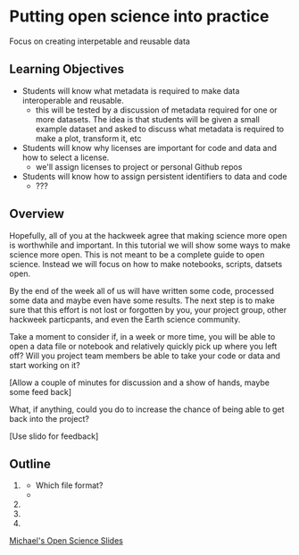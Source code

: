 # Putting open science into practice

Focus on creating interpetable and reusable data

## Learning Objectives

- Students will know what metadata is required to make data interoperable and reusable.
    + this will be tested by a discussion of metadata required for one or more datasets.  The idea is that students will be given a small example dataset and asked to discuss what metadata is required to make a plot, transform it, etc
- Students will know why licenses are important for code and data and how to select a license.
    + we'll assign licenses to project or personal Github repos 
- Students will know how to assign persistent identifiers to data and code
    + ???

## Overview

Hopefully, all of you at the hackweek agree that making science more open is worthwhile and important.  In this tutorial we will show some ways to make science more open.  This is not meant to be a complete guide to open science.  Instead we will focus on how to make notebooks, scripts, datsets open. 

By the end of the week all of us will have written some code, processed some data and maybe even have some results.  The next step is to make sure that this effort is not lost or forgotten by you, your project group, other hackweek particpants, and even the Earth science community.

Take a moment to consider if, in a week or more time, you will be able to open a data file or notebook and relatively quickly pick up where you left off?  Will you project team members be able to take your code or data and start working on it?

[Allow a couple of minutes for discussion and a show of hands, maybe some feed back]

What, if anything, could you do to increase the chance of being able to get back into the project?

[Use slido for feedback]

## Outline

1. [](./data-formats-and-metadata.md)
    - Which file format?
    - [](./open_science_lesson.ipynb)
2. [](./licensing.md)
3. [](./archiving.md)
4. [](./resources.md)  

[Michael's Open Science Slides](https://github.com/andypbarrett/website-2024/blob/open-science-plenary/book/tutorials/open-science/Open_Science_Intro_HW_2024.pdf)
